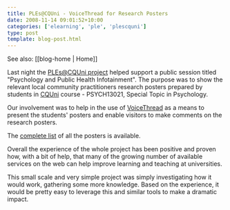 ```yaml
---
title: PLEs@CQUni - VoiceThread for Research Posters
date: 2008-11-14 09:01:52+10:00
categories: ['elearning', 'ple', 'plescquni']
type: post
template: blog-post.html
---
```


See also: [[blog-home | Home]]

Last night the [PLEs@CQUni project](http://cddu.cqu.edu.au/index.php/PLEs%40CQUni) helped support a public session titled "Psychology and Public Health Infotainment". The purpose was to show the relevant local community practitioners research posters prepared by students in [CQUni](http://www.cqu.edu.au) course - PSYCH13021, Special Topic in Psychology.

Our involvement was to help in the use of [VoiceThread](http://voicethread.com) as a means to present the students' posters and enable visitors to make comments on the research posters.

The [complete list](http://cddu.cqu.edu.au/index.php/Voice_Thread_for_Research_Posters) of all the posters is available.

Overall the experience of the whole project has been positive and proven how, with a bit of help, that many of the growing number of available services on the web can help improve learning and teaching at universities.

This small scale and very simple project was simply investigating how it would work, gathering some more knowledge. Based on the experience, it would be pretty easy to leverage this and similar tools to make a dramatic impact.